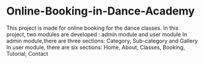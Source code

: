 # Online-Booking-in-Dance-Academy
This project is made for online booking for the dance classes. In this project, two modules are developed : admin module and user module
In admin module,there are three sections: Category, Sub-category and Gallery
In user module, there are six sections: Home, About, Classes, Booking, Tutorial, Contact 

